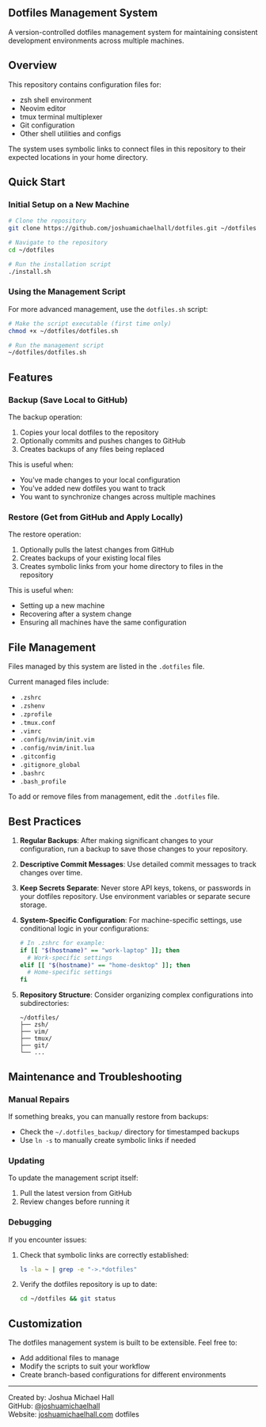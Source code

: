 ## Dotfiles Management System

A version-controlled dotfiles management system for maintaining consistent development environments across multiple machines.

## Overview

This repository contains configuration files for:
- zsh shell environment
- Neovim editor
- tmux terminal multiplexer
- Git configuration
- Other shell utilities and configs

The system uses symbolic links to connect files in this repository to their expected locations in your home directory.

## Quick Start

### Initial Setup on a New Machine

```bash
# Clone the repository
git clone https://github.com/joshuamichaelhall/dotfiles.git ~/dotfiles

# Navigate to the repository
cd ~/dotfiles

# Run the installation script
./install.sh
```

### Using the Management Script

For more advanced management, use the `dotfiles.sh` script:

```bash
# Make the script executable (first time only)
chmod +x ~/dotfiles/dotfiles.sh

# Run the management script
~/dotfiles/dotfiles.sh
```

## Features

### Backup (Save Local to GitHub)

The backup operation:
1. Copies your local dotfiles to the repository
2. Optionally commits and pushes changes to GitHub
3. Creates backups of any files being replaced

This is useful when:
- You've made changes to your local configuration
- You've added new dotfiles you want to track
- You want to synchronize changes across multiple machines

### Restore (Get from GitHub and Apply Locally)

The restore operation:
1. Optionally pulls the latest changes from GitHub
2. Creates backups of your existing local files
3. Creates symbolic links from your home directory to files in the repository

This is useful when:
- Setting up a new machine
- Recovering after a system change
- Ensuring all machines have the same configuration

## File Management

Files managed by this system are listed in the `.dotfiles` file.

Current managed files include:
- `.zshrc`
- `.zshenv`
- `.zprofile`
- `.tmux.conf`
- `.vimrc`
- `.config/nvim/init.vim`
- `.config/nvim/init.lua`
- `.gitconfig`
- `.gitignore_global`
- `.bashrc`
- `.bash_profile`

To add or remove files from management, edit the `.dotfiles` file.

## Best Practices

1. **Regular Backups**: After making significant changes to your configuration, run a backup to save those changes to your repository.

2. **Descriptive Commit Messages**: Use detailed commit messages to track changes over time.

3. **Keep Secrets Separate**: Never store API keys, tokens, or passwords in your dotfiles repository. Use environment variables or separate secure storage.

4. **System-Specific Configuration**: For machine-specific settings, use conditional logic in your configurations:

   ```bash
   # In .zshrc for example:
   if [[ "$(hostname)" == "work-laptop" ]]; then
     # Work-specific settings
   elif [[ "$(hostname)" == "home-desktop" ]]; then
     # Home-specific settings
   fi
   ```

5. **Repository Structure**: Consider organizing complex configurations into subdirectories:
   ```
   ~/dotfiles/
   ├── zsh/
   ├── vim/
   ├── tmux/
   ├── git/
   └── ...
   ```

## Maintenance and Troubleshooting

### Manual Repairs

If something breaks, you can manually restore from backups:
- Check the `~/.dotfiles_backup/` directory for timestamped backups
- Use `ln -s` to manually create symbolic links if needed

### Updating

To update the management script itself:
1. Pull the latest version from GitHub
2. Review changes before running it

### Debugging

If you encounter issues:
1. Check that symbolic links are correctly established:
   ```bash
   ls -la ~ | grep -e "->.*dotfiles"
   ```
2. Verify the dotfiles repository is up to date:
   ```bash
   cd ~/dotfiles && git status
   ```

## Customization

The dotfiles management system is built to be extensible. Feel free to:
- Add additional files to manage
- Modify the scripts to suit your workflow
- Create branch-based configurations for different environments

---

Created by: Joshua Michael Hall  
GitHub: [@joshuamichaelhall](https://github.com/joshuamichaelhall)  
Website: [joshuamichaelhall.com](https://joshuamichaelhall.com) dotfiles
